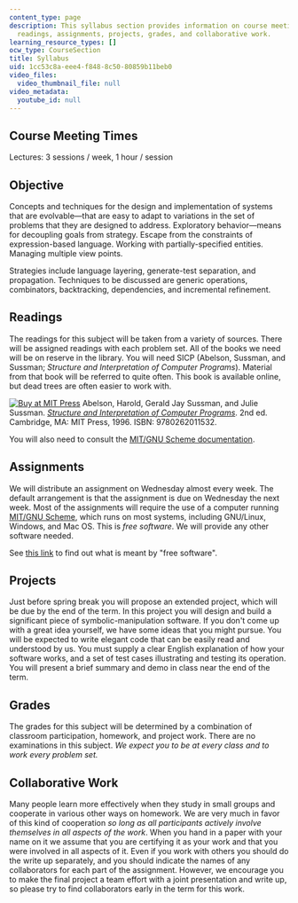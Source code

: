 ```yaml
---
content_type: page
description: This syllabus section provides information on course meeting times, objective,
  readings, assignments, projects, grades, and collaborative work.
learning_resource_types: []
ocw_type: CourseSection
title: Syllabus
uid: 1cc53c8a-eee4-f848-8c50-80859b11beb0
video_files:
  video_thumbnail_file: null
video_metadata:
  youtube_id: null
---
```


Course Meeting Times
--------------------

Lectures: 3 sessions / week, 1 hour / session

Objective
---------

Concepts and techniques for the design and implementation of systems that are evolvable—that are easy to adapt to variations in the set of problems that they are designed to address. Exploratory behavior—means for decoupling goals from strategy. Escape from the constraints of expression-based language. Working with partially-specified entities. Managing multiple view points.

Strategies include language layering, generate-test separation, and propagation. Techniques to be discussed are generic operations, combinators, backtracking, dependencies, and incremental refinement.

Readings
--------

The readings for this subject will be taken from a variety of sources. There will be assigned readings with each problem set. All of the books we need will be on reserve in the library. You will need SICP (Abelson, Sussman, and Sussman; _Structure and Interpretation of Computer Programs_). Material from that book will be referred to quite often. This book is available online, but dead trees are often easier to work with.

[![Buy at MIT Press](/images/mp_logo.gif)](https://mitpress.mit.edu/9780262011532) Abelson, Harold, Gerald Jay Sussman, and Julie Sussman. [_Structure and Interpretation of Computer Programs_](https://mitpress.mit.edu/9780262011532). 2nd ed. Cambridge, MA: MIT Press, 1996. ISBN: 9780262011532.

You will also need to consult the [MIT/GNU Scheme documentation](http://www.gnu.org/software/mit-scheme/#Documentation).

Assignments
-----------

We will distribute an assignment on Wednesday almost every week. The default arrangement is that the assignment is due on Wednesday the next week. Most of the assignments will require the use of a computer running [MIT/GNU Scheme](http://www.gnu.org/software/mit-scheme/), which runs on most systems, including GNU/Linux, Windows, and Mac OS. This is _free software_. We will provide any other software needed.

See [this link](http://www.fsf.org/licensing/essays/free-sw.html) to find out what is meant by "free software".

Projects
--------

Just before spring break you will propose an extended project, which will be due by the end of the term. In this project you will design and build a significant piece of symbolic-manipulation software. If you don't come up with a great idea yourself, we have some ideas that you might pursue. You will be expected to write elegant code that can be easily read and understood by us. You must supply a clear English explanation of how your software works, and a set of test cases illustrating and testing its operation. You will present a brief summary and demo in class near the end of the term.

Grades
------

The grades for this subject will be determined by a combination of classroom participation, homework, and project work. There are no examinations in this subject. _We expect you to be at every class and to work every problem set._

Collaborative Work
------------------

Many people learn more effectively when they study in small groups and cooperate in various other ways on homework. We are very much in favor of this kind of cooperation _so long as all participants actively involve themselves in all aspects of the work_. When you hand in a paper with your name on it we assume that you are certifying it as your work and that you were involved in all aspects of it. Even if you work with others you should do the write up separately, and you should indicate the names of any collaborators for each part of the assignment. However, we encourage you to make the final project a team effort with a joint presentation and write up, so please try to find collaborators early in the term for this work.